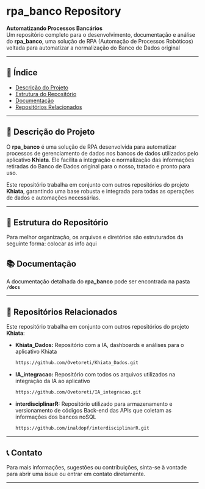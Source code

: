 # rpa_banco Repository
**Automatizando Processos Bancários**  
Um repositório completo para o desenvolvimento, documentação e análise do **rpa_banco**, uma solução de RPA (Automação de Processos Robóticos) voltada para automatizar a normalização do Banco de Dados original

---

## 📑 Índice

- [Descrição do Projeto](#📝-descrição-do-projeto)
- [Estrutura do Repositório](#📁-estrutura-do-repositório)
- [Documentação](#📚-documentação)
- [Repositórios Relacionados](#🔗-repositórios-relacionados)

---

## 📝 Descrição do Projeto

O **rpa_banco** é uma solução de RPA desenvolvida para automatizar processos de gerenciamento de dados nos bancos de dados utilizados pelo aplicativo **Khiata**. Ele facilita a integração e normalização das informações retiradas do Banco de Dados original para o nosso, tratado e pronto para uso.

Este repositório trabalha em conjunto com outros repositórios do projeto **Khiata**, garantindo uma base robusta e integrada para todas as operações de dados e automações necessárias.

---

## 📁 Estrutura do Repositório

Para melhor organização, os arquivos e diretórios são estruturados da seguinte forma:
colocar as info aqui

## 📚 Documentação

A documentação detalhada do **rpa_banco** pode ser encontrada na pasta **`/docs`**

---

## 🔗 Repositórios Relacionados

Este repositório trabalha em conjunto com outros repositórios do projeto **Khiata**:

- **Khiata_Dados:** Repositório com a IA, dashboards e análises para o aplicativo Khiata
  ```bash
  https://github.com/Ovetoreti/Khiata_Dados.git
  ```

- **IA_integracao:** Repositório com todos os arquivos utilizados na integração da IA ao aplicativo
  ```bash
  https://github.com/Ovetoreti/IA_integracao.git
  ```

- **interdisciplinarR:** Repositório utilizado para armazenamento e versionamento de códigos Back-end das APIs que coletam as informações dos bancos noSQL
  ```bash
  https://github.com/inaldopf/interdisciplinarR.git
  ```

---

## 📞 Contato

Para mais informações, sugestões ou contribuições, sinta-se à vontade para abrir uma issue ou entrar em contato diretamente.

---